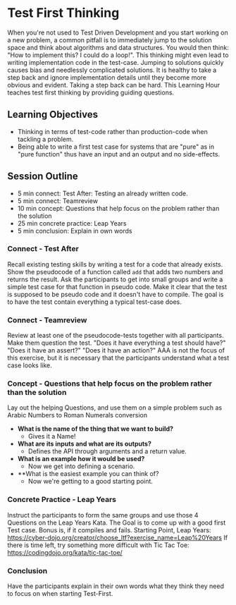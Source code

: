 # Test First Thinking

When you're not used to Test Driven Development and you start working on a new problem, a common pitfall is to immediately jump to the solution space and think about algorithms and data structures.
You would then think: "How to implement this? I could do a loop!".
This thinking might even lead to writing implementation code in the test-case.
Jumping to solutions quickly causes bias and needlessly complicated solutions.
It is healthy to take a step back and ignore implementation details until they become more obvious and evident.
Taking a step back can be hard.
This Learning Hour teaches test first thinking by providing guiding questions.

## Learning Objectives

- Thinking in terms of test-code rather than production-code when tackling a problem.
- Being able to write a first test case for systems that are "pure" as in "pure function" thus have an input and an output and no side-effects.

## Session Outline

- 5 min connect: Test After: Testing an already written code.
- 5 min connect: Teamreview
- 10 min concept: Questions that help focus on the problem rather than the solution
- 25 min concrete practice: Leap Years
- 5 min conclusion: Explain in own words

### Connect - Test After
Recall existing testing skills by writing a test for a code that already exists.
Show the pseudocode of a function called `add` that adds two numbers and returns the result.
Ask the participants to get into small groups and write a simple test case for that function in pseudo code.
Make it clear that the test is supposed to be pseudo code and it doesn't have to compile.
The goal is to have the test contain everything a typical test-case does.

### Connect - Teamreview
Review at least one of the pseudocode-tests together with all participants. 
Make them question the test. 
"Does it have everything a test should have?"
"Does it have an assert?" 
"Does it have an action?"
AAA is not the focus of this exercise, but it is necessary that the participants understand what a test case looks like.

### Concept - Questions that help focus on the problem rather than the solution
Lay out the helping Questions, and use them on a simple problem such as Arabic Numbers to Roman Numerals conversion

- **What is the name of the thing that we want to build?** 
	- Gives it a Name!
- **What are its inputs and what are its outputs?**
	- Defines the API through arguments and a return value.
- **What is an example how it would be used?**
	- Now we get into defining a scenario.
- **What is the easiest example you can think of?
	- Now we're getting to a good starting point.

### Concrete Practice - Leap Years
Instruct the participants to form the same groups and use those 4 Questions on the Leap Years Kata.
The Goal is to come up with a good first Test case. Bonus is, if it compiles and fails.
Starting Point, Leap Years: https://cyber-dojo.org/creator/choose_ltf?exercise_name=Leap%20Years
If there is time left, try something more difficult with Tic Tac Toe: https://codingdojo.org/kata/tic-tac-toe/

### Conclusion
Have the participants explain in their own words what they think they need to focus on when starting Test-First.
